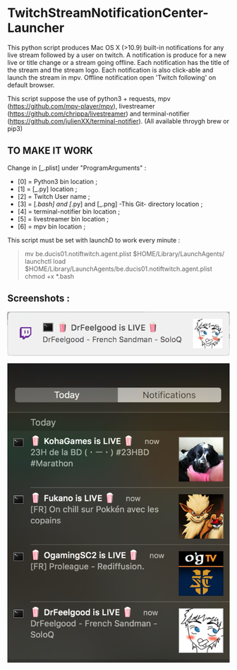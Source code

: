# TwitchStreamNotificationCenter-Launcher

This python script produces Mac OS X (>10.9) built-in notifications for any live stream followed by a user on twitch.
A notification is produce for a new live or title change or a stream going offline.
Each notification has the title of the stream and the stream logo.
Each notification is also click-able and launch the stream in mpv.
Offline notification open 'Twitch following' on default browser.

This script suppose the use of python3 + requests, mpv (https://github.com/mpv-player/mpv), livestreamer (https://github.com/chrippa/livestreamer) and terminal-notifier (https://github.com/julienXX/terminal-notifier). (All available throygh brew or pip3)


## TO MAKE IT WORK

Change in [_.plist] under "ProgramArguments" :

* [0] = Python3 bin location ;
* [1] = [_.py] location  ;
* [2] = Twitch User name ;
* [3] = [_.bash] and [_.py] and [_.png] -This Git- directory location  ;
* [4] = terminal-notifier bin location  ;
* [5] = livestreamer bin location  ;
* [6] = mpv  bin location  ;


This script must be set with launchD to work every minute :
> mv be.ducis01.notiftwitch.agent.plist $HOME/Library/LaunchAgents/  
> launchctl load $HOME/Library/LaunchAgents/be.ducis01.notiftwitch.agent.plist  
> chmod +x *.bash 


## Screenshots :

![Image of a Notification](https://raw.githubusercontent.com/Ducis01/TwitchStreamNotificationCenter-Launcher/master/screenshot/notification.png)

![Image of Notification Center](https://raw.githubusercontent.com/Ducis01/TwitchStreamNotificationCenter-Launcher/master/screenshot/notification_center.png)

